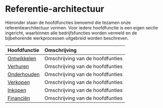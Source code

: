 # Referentie-architectuur

Hieronder staan de hoofdfuncties benoemd die tezamen onze referentiearchitectuur vormen.
Voor iedere hoofdfunctie is een eigen sectie ingericht, waarbinnen alle bedrijfsfuncties worden vermeld en de bijbehorende werkprocessen uitgebreid worden beschreven.

Hoofdfunctie | Omschrijving
:--- | :---
[Ontwikkelen](../ontwikkelen/) | Omschrijving van de hoofdfunties
[Verhuren](../verhuren/) | Omschrijving van de hoofdfunties
[Onderhouden](../onderhouden/) | Omschrijving van de hoofdfunties
[Verkopen](../verkopen/) | Omschrijving van de hoofdfunties
[Inkopen](../inkopen/) | Omschrijving van de hoofdfunties
[Financiën](../financiën/) | Omschrijving van de hoofdfunties
